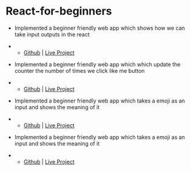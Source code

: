 # React-for-beginners
- Implemented a beginner friendly web app which shows how we can take input outputs in the react 
- - [Github](https://github.com/pranikz/React-for-beginners/tree/main/input-output-in-react) | [Live Project](https://upm07.csb.app/)


- Implemented a beginner friendly web app which which update the counter the number of times we click like me button
- - [Github](https://github.com/pranikz/React-for-beginners/tree/main/like-counter) | [Live Project](https://r4dv1.csb.app/)

- Implemented a beginner friendly web app which takes a emoji as an input and shows the meaning of it
- - [Github](https://github.com/pranikz/React-for-beginners/tree/main/emoji) | [Live Project](https://qsxd4.csb.app/)

- Implemented a beginner friendly web app which takes a emoji as an input and shows the meaning of it
- - [Github](https://github.com/pranikz/React-for-beginners/tree/main/list-in-array) | [Live Project](https://n5yje.csb.app/)
